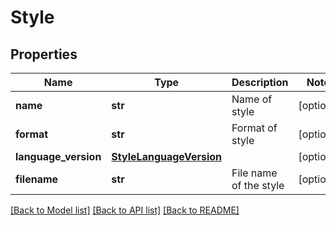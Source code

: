 # Style

## Properties
Name | Type | Description | Notes
------------ | ------------- | ------------- | -------------
**name** | **str** | Name of style | [optional] 
**format** | **str** | Format of style | [optional] 
**language_version** | [**StyleLanguageVersion**](StyleLanguageVersion.md) |  | [optional] 
**filename** | **str** | File name of the style | [optional] 

[[Back to Model list]](../README.md#documentation-for-models) [[Back to API list]](../README.md#documentation-for-api-endpoints) [[Back to README]](../README.md)


